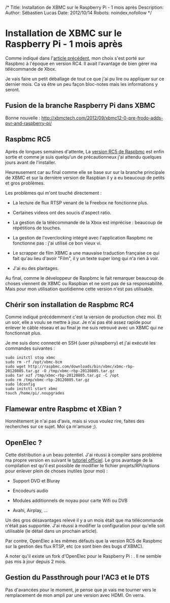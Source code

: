 /*
Title: Installation de XBMC sur le Raspberry Pi - 1 mois après
Description: 
Author: Sébastien Lucas
Date: 2012/10/14
Robots: noindex,nofollow
*/
# Installation de XBMC sur le Raspberry Pi - 1 mois après

Comme indiqué dans l'[article précédent](/blog/raspberry-pi-xbmc-1), mon choix s'est porté sur Raspbmc à l'époque en version RC4. Il avait l'avantage de bien gérer ma télécommande de Xbox.

Je vais faire un petit déballage de tout ce que j'ai pu lire ou appliquer sur ce dernier mois. Ca va être un peu façon bloc-notes mais les informations y seront.

## Fusion de la branche Raspberry Pi dans XBMC

Bonne nouvelle : http://xbmctech.com/2012/09/xbmc12-0-pre-frodo-adds-pvr-and-raspberry-pi/
## Raspbmc RC5

Après de longues semaines d'attente, La [version RC5 de Raspbmc](http://www.raspbmc.com/2012/10/raspbmc-release-candidate-5-released/) est enfin sortie et comme je suis quelqu'un de précautionneux j'ai attendu quelques jours avant de l'installer.

Heureusement car au final comme elle se base sur sur la branche principale de XBMC et sur la dernière version de Raspbian il y a eu beaucoup de petits et gros problèmes.

Les problèmes qui m'ont touché directement :

*	La lecture de flux RTSP venant de la Freebox ne fonctionne plus.

*	Certaines videos ont des soucis d'aspect ratio.

*	La gestion de la télécommande de la Xbox est imprécise : beaucoup de répétitions de touches.

*	La gestion de l'overclocking intégré avec l'application Raspbmc ne fonctionne pas : j'ai utilisé ce bon vieux vi.

*	Le scrapper de film XBMC a une mauvaise traduction française ce qui fait qu'au lieu d'avoir "Film", il y un texte super long qui n'a rien à voir.

*	J'ai eu des plantages.

Au final, comme le développeur de Raspbmc le fait remarquer beaucoup de choses viennent de XBMC ou Raspbian et ne sont pas de sa responsabilité. Mais pour mon utilisation quotidienne cette version n'est pas utilisable.
## Chérir son installation de Raspbmc RC4

Comme indiqué précédemment c'est la version de production chez moi. Et un soir, elle a voulu se mettre à jour. Je n'ai pas été assez rapide pour enlever le câble réseau et au final je me suis retrouvé avec un XBMC qui ne fonctionnait plus.

Je me suis donc connecté en SSH (user pi/raspberry) et j'ai exécuté les commandes suivantes : 
```
sudo initctl stop xbmc
sudo rm -rf /opt/xbmc-bcm
sudo wget http://raspbmc.com/downloads/bin/xbmc/xbmc-rbp-20120805.tar.gz -O /tmp/xbmc-rbp-20120805.tar.gz
sudo tar xzf /tmp/xbmc-rbp-20120805.tar.gz -C /opt
sudo rm /tmp/xbmc-rbp-20120805.tar.gz
sudo ldconfig
sudo initctl start xbmc
touch /home/pi/.noupgrades
```
## Flamewar entre Raspbmc et XBian ?

Honnêtement je n'ai pas d'avis, mais si vous voulez rire, faites des recherches sur ce sujet. Moi ça m'amuse ;).
## OpenElec ?

Cette distribution a un beau potentiel. J'ai réussi à compiler sans problème ma propre version en suivant le [tutoriel officiel](http://wiki.openelec.tv/index.php?title=Building_and_Installing_OpenELEC_for_Raspberry_Pi). Le gros avantage de la compilation est qu'il est possible de modifier le fichier projets/RPi/options pour enlever plein de choses inutiles (pour moi) :

*	Support DVD et Bluray

*	Encodeurs audio

*	Modules additionnels de noyau pour carte Wifi ou DVB

*	Avahi, Airplay, ...

Un des gros désavantages relevé il y a un mois était que ma télécommande n'était pas supportée. J'ai réussi à modifier la configuration pour qu'elle soit utilisable (le détail dans un prochain article).

Par contre, OpenElec a les mêmes défauts que la version RC5 de Raspbmc sur la gestion des flux RTSP, etc (ce sont bien des bugs d'XBMC).

A noter qu'il existe un fork d'OpenElec pour le Raspberry Pi : [](http://darkimmortal.com/2012/08/darkelec-release-2/). Il ne semble pas mis à jour depuis 2 mois.
## Gestion du Passthrough pour l'AC3 et le DTS

Pas d'avancées pour le moment, je pense que je vais me tourner vers le remplacement de mon ampli par une version avec HDMI. On verra.
